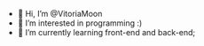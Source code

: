 - 👋 Hi, I’m @VitoriaMoon
- 👀 I’m interested in programming :)
- 🌱 I’m currently learning front-end and back-end;


<!---
VitoriaMoon/VitoriaMoon is a ✨ special ✨ repository because its `README.md` (this file) appears on your GitHub profile.
You can click the Preview link to take a look at your changes.
--->
